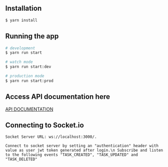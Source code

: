 ## Installation

```bash
$ yarn install
```

## Running the app

```bash
# development
$ yarn run start

# watch mode
$ yarn run start:dev

# production mode
$ yarn run start:prod
```

## Access API documentation here

  [API DOCUMENTATION](http://localhost:3000/docs)
  

## Connecting to Socket.io 

```
Socket Server URL: ws://localhost:3000/.

Connect to socket server by setting an "authentication" header with value as user jwt token generated after login.\n Subscribe and listen to the following events "TASK_CREATED", "TASK_UPDATED" and "TASK_DELETED"

```
